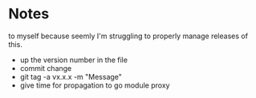 # Notes
to myself because seemly I'm struggling to properly manage releases of this.

- up the version number in the file
- commit change
- git tag -a vx.x.x <commit> -m "Message"
- give time for propagation to go module proxy
